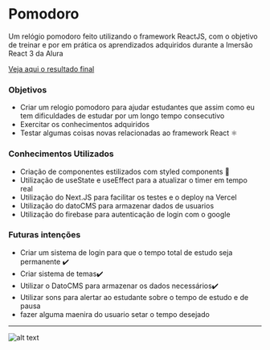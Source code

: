 # Pomodoro

Um relógio pomodoro feito utilizando o framework ReactJS, com o objetivo de treinar e por em prática os aprendizados adquiridos durante a Imersão React 3 da Alura

[Veja aqui o resultado final](https://relochinho.vercel.app)


### Objetivos
* Criar um relogio pomodoro para ajudar estudantes que assim como eu tem dificuldades de estudar por um longo tempo consecutivo
* Exercitar os conhecimentos adquiridos
* Testar algumas coisas novas relacionadas ao framework React :atom_symbol:

### Conhecimentos Utilizados
* Criação de componentes estilizados com styled components :nail_care:
* Utilização de useState e useEffect para a atualizar o timer em tempo real
* Utilização do Next.JS para facilitar os testes e o deploy na Vercel
* Utilização do datoCMS para armazenar dados de usuarios
* Utilização do firebase para autenticação de login com o google

### Futuras intenções
* Criar um sistema de login para que o tempo total de estudo seja permanente ✔️
* Criar sistema de temas✔️
* Utilizar o DatoCMS para armazenar os dados necessários✔️
* Utilizar sons para alertar ao estudante sobre o tempo de estudo e de pausa
* fazer alguma maenira do usuario setar o tempo desejado


___

![alt text](https://i.imgur.com/843BXJg.gif)


